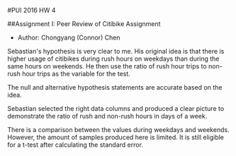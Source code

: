 #PUI 2016 HW 4

##Assignment I: Peer Review of Citibike Assignment

* Author: Chongyang (Connor) Chen


Sebastian's hypothesis is very clear to me. His original idea is that there is higher usage of citibikes during rush hours on weekdays than during the same hours on weekends. He then use the ratio of rush hour trips to non-rush hour trips as the variable for the test. 

The null and alternative hypothesis statements are accurate based on the idea. 

Sebastian selected the right data columns and produced a clear picture to demonstrate the ratio of rush and non-rush hours in days of a week. 

There is a comparison between the values during weekdays and weekends. However, the amount of samples produced here is limited. It is still eligible for a t-test after calculating the standard error. 